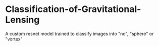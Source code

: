 # Classification-of-Gravitational-Lensing
A custom resnet model trained to classify images into "no", "sphere" or "vortex"
